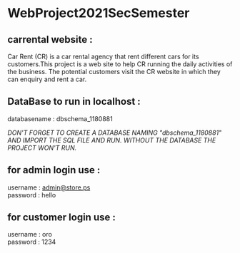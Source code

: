 # WebProject2021SecSemester

## carrental website :  
Car Rent (CR) is a car rental agency that rent different cars for its customers.This project is 
a web site to help CR running the daily activities of the business. The potential
customers visit the CR website in which they can enquiry and rent a car.  

## DataBase to run in localhost :

databasename : dbschema_1180881

*DON'T FORGET TO CREATE A DATABASE NAMING "dbschema_1180881" AND IMPORT THE SQL FILE AND RUN.
WITHOUT THE DATABASE THE PROJECT WON'T RUN.*



## for admin login use :
username : admin@store.ps  
password : hello

## for customer login use :
username : oro  
password : 1234



